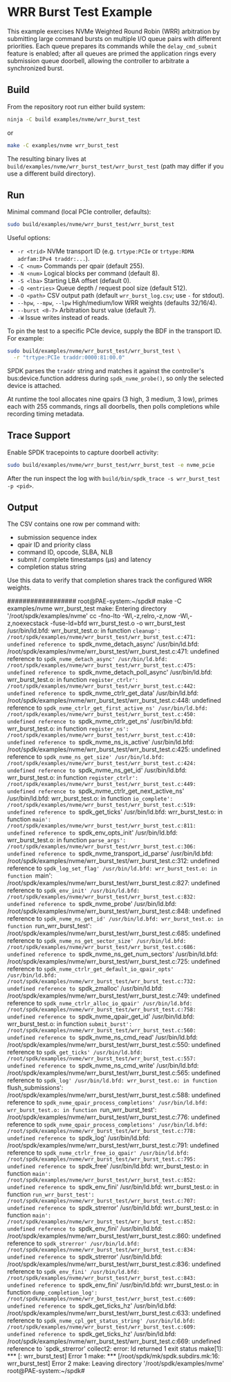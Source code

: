 # WRR Burst Test Example

This example exercises NVMe Weighted Round Robin (WRR) arbitration by submitting large command bursts on multiple I/O queue pairs with different priorities. Each queue prepares its commands while the `delay_cmd_submit` feature is enabled; after all queues are primed the application rings every submission queue doorbell, allowing the controller to arbitrate a synchronized burst.

## Build

From the repository root run either build system:

```bash
ninja -C build examples/nvme/wrr_burst_test
```

or

```bash
make -C examples/nvme wrr_burst_test
```

The resulting binary lives at `build/examples/nvme/wrr_burst_test/wrr_burst_test` (path may differ if you use a different build directory).

## Run

Minimal command (local PCIe controller, defaults):

```bash
sudo build/examples/nvme/wrr_burst_test/wrr_burst_test
```

Useful options:

- `-r <trid>` NVMe transport ID (e.g. `trtype:PCIe` or `trtype:RDMA adrfam:IPv4 traddr:...`).
- `-C <num>` Commands per qpair (default 255).
- `-N <num>` Logical blocks per command (default 8).
- `-S <lba>` Starting LBA offset (default 0).
- `-Q <entries>` Queue depth / request pool size (default 512).
- `-O <path>` CSV output path (default `wrr_burst_log.csv`; use `-` for stdout).
- `--hpw`, `--mpw`, `--lpw` High/medium/low WRR weights (defaults 32/16/4).
- `--burst <0-7>` Arbitration burst value (default 7).
- `-W` Issue writes instead of reads.

To pin the test to a specific PCIe device, supply the BDF in the transport ID. For example:

```bash
sudo build/examples/nvme/wrr_burst_test/wrr_burst_test \
  -r "trtype:PCIe traddr:0000:81:00.0"
```

SPDK parses the `traddr` string and matches it against the controller's bus:device.function address during `spdk_nvme_probe()`, so only the selected device is attached.

At runtime the tool allocates nine qpairs (3 high, 3 medium, 3 low), primes each with 255 commands, rings all doorbells, then polls completions while recording timing metadata.

## Trace Support

Enable SPDK tracepoints to capture doorbell activity:

```bash
sudo build/examples/nvme/wrr_burst_test/wrr_burst_test -e nvme_pcie
```

After the run inspect the log with `build/bin/spdk_trace -s wrr_burst_test -p <pid>`.

## Output

The CSV contains one row per command with:

- submission sequence index
- qpair ID and priority class
- command ID, opcode, SLBA, NLB
- submit / complete timestamps (µs) and latency
- completion status string

Use this data to verify that completion shares track the configured WRR weights.

##################
root@PAE-system:~/spdk# make -C examples/nvme wrr_burst_test
make: Entering directory '/root/spdk/examples/nvme'
cc -fno-lto -Wl,-z,relro,-z,now -Wl,-z,noexecstack -fuse-ld=bfd  wrr_burst_test.o   -o wrr_burst_test
/usr/bin/ld.bfd: wrr_burst_test.o: in function `cleanup':
/root/spdk/examples/nvme/wrr_burst_test/wrr_burst_test.c:471: undefined reference to `spdk_nvme_detach_async'
/usr/bin/ld.bfd: /root/spdk/examples/nvme/wrr_burst_test/wrr_burst_test.c:471: undefined reference to `spdk_nvme_detach_async'
/usr/bin/ld.bfd: /root/spdk/examples/nvme/wrr_burst_test/wrr_burst_test.c:475: undefined reference to `spdk_nvme_detach_poll_async'
/usr/bin/ld.bfd: wrr_burst_test.o: in function `register_ctrlr':
/root/spdk/examples/nvme/wrr_burst_test/wrr_burst_test.c:442: undefined reference to `spdk_nvme_ctrlr_get_data'
/usr/bin/ld.bfd: /root/spdk/examples/nvme/wrr_burst_test/wrr_burst_test.c:448: undefined reference to `spdk_nvme_ctrlr_get_first_active_ns'
/usr/bin/ld.bfd: /root/spdk/examples/nvme/wrr_burst_test/wrr_burst_test.c:450: undefined reference to `spdk_nvme_ctrlr_get_ns'
/usr/bin/ld.bfd: wrr_burst_test.o: in function `register_ns':
/root/spdk/examples/nvme/wrr_burst_test/wrr_burst_test.c:410: undefined reference to `spdk_nvme_ns_is_active'
/usr/bin/ld.bfd: /root/spdk/examples/nvme/wrr_burst_test/wrr_burst_test.c:425: undefined reference to `spdk_nvme_ns_get_size'
/usr/bin/ld.bfd: /root/spdk/examples/nvme/wrr_burst_test/wrr_burst_test.c:424: undefined reference to `spdk_nvme_ns_get_id'
/usr/bin/ld.bfd: wrr_burst_test.o: in function `register_ctrlr':
/root/spdk/examples/nvme/wrr_burst_test/wrr_burst_test.c:449: undefined reference to `spdk_nvme_ctrlr_get_next_active_ns'
/usr/bin/ld.bfd: wrr_burst_test.o: in function `io_complete':
/root/spdk/examples/nvme/wrr_burst_test/wrr_burst_test.c:519: undefined reference to `spdk_get_ticks'
/usr/bin/ld.bfd: wrr_burst_test.o: in function `main':
/root/spdk/examples/nvme/wrr_burst_test/wrr_burst_test.c:811: undefined reference to `spdk_env_opts_init'
/usr/bin/ld.bfd: wrr_burst_test.o: in function `parse_args':
/root/spdk/examples/nvme/wrr_burst_test/wrr_burst_test.c:306: undefined reference to `spdk_nvme_transport_id_parse'
/usr/bin/ld.bfd: /root/spdk/examples/nvme/wrr_burst_test/wrr_burst_test.c:312: undefined reference to `spdk_log_set_flag'
/usr/bin/ld.bfd: wrr_burst_test.o: in function `main':
/root/spdk/examples/nvme/wrr_burst_test/wrr_burst_test.c:827: undefined reference to `spdk_env_init'
/usr/bin/ld.bfd: /root/spdk/examples/nvme/wrr_burst_test/wrr_burst_test.c:832: undefined reference to `spdk_nvme_probe'
/usr/bin/ld.bfd: /root/spdk/examples/nvme/wrr_burst_test/wrr_burst_test.c:848: undefined reference to `spdk_nvme_ns_get_id'
/usr/bin/ld.bfd: wrr_burst_test.o: in function `run_wrr_burst_test':
/root/spdk/examples/nvme/wrr_burst_test/wrr_burst_test.c:685: undefined reference to `spdk_nvme_ns_get_sector_size'
/usr/bin/ld.bfd: /root/spdk/examples/nvme/wrr_burst_test/wrr_burst_test.c:686: undefined reference to `spdk_nvme_ns_get_num_sectors'
/usr/bin/ld.bfd: /root/spdk/examples/nvme/wrr_burst_test/wrr_burst_test.c:725: undefined reference to `spdk_nvme_ctrlr_get_default_io_qpair_opts'
/usr/bin/ld.bfd: /root/spdk/examples/nvme/wrr_burst_test/wrr_burst_test.c:732: undefined reference to `spdk_zmalloc'
/usr/bin/ld.bfd: /root/spdk/examples/nvme/wrr_burst_test/wrr_burst_test.c:749: undefined reference to `spdk_nvme_ctrlr_alloc_io_qpair'
/usr/bin/ld.bfd: /root/spdk/examples/nvme/wrr_burst_test/wrr_burst_test.c:758: undefined reference to `spdk_nvme_qpair_get_id'
/usr/bin/ld.bfd: wrr_burst_test.o: in function `submit_burst':
/root/spdk/examples/nvme/wrr_burst_test/wrr_burst_test.c:560: undefined reference to `spdk_nvme_ns_cmd_read'
/usr/bin/ld.bfd: /root/spdk/examples/nvme/wrr_burst_test/wrr_burst_test.c:550: undefined reference to `spdk_get_ticks'
/usr/bin/ld.bfd: /root/spdk/examples/nvme/wrr_burst_test/wrr_burst_test.c:557: undefined reference to `spdk_nvme_ns_cmd_write'
/usr/bin/ld.bfd: /root/spdk/examples/nvme/wrr_burst_test/wrr_burst_test.c:565: undefined reference to `spdk_log'
/usr/bin/ld.bfd: wrr_burst_test.o: in function `flush_submissions':
/root/spdk/examples/nvme/wrr_burst_test/wrr_burst_test.c:588: undefined reference to `spdk_nvme_qpair_process_completions'
/usr/bin/ld.bfd: wrr_burst_test.o: in function `run_wrr_burst_test':
/root/spdk/examples/nvme/wrr_burst_test/wrr_burst_test.c:776: undefined reference to `spdk_nvme_qpair_process_completions'
/usr/bin/ld.bfd: /root/spdk/examples/nvme/wrr_burst_test/wrr_burst_test.c:778: undefined reference to `spdk_log'
/usr/bin/ld.bfd: /root/spdk/examples/nvme/wrr_burst_test/wrr_burst_test.c:791: undefined reference to `spdk_nvme_ctrlr_free_io_qpair'
/usr/bin/ld.bfd: /root/spdk/examples/nvme/wrr_burst_test/wrr_burst_test.c:795: undefined reference to `spdk_free'
/usr/bin/ld.bfd: wrr_burst_test.o: in function `main':
/root/spdk/examples/nvme/wrr_burst_test/wrr_burst_test.c:852: undefined reference to `spdk_env_fini'
/usr/bin/ld.bfd: wrr_burst_test.o: in function `run_wrr_burst_test':
/root/spdk/examples/nvme/wrr_burst_test/wrr_burst_test.c:707: undefined reference to `spdk_strerror'
/usr/bin/ld.bfd: wrr_burst_test.o: in function `main':
/root/spdk/examples/nvme/wrr_burst_test/wrr_burst_test.c:852: undefined reference to `spdk_env_fini'
/usr/bin/ld.bfd: /root/spdk/examples/nvme/wrr_burst_test/wrr_burst_test.c:860: undefined reference to `spdk_strerror'
/usr/bin/ld.bfd: /root/spdk/examples/nvme/wrr_burst_test/wrr_burst_test.c:834: undefined reference to `spdk_strerror'
/usr/bin/ld.bfd: /root/spdk/examples/nvme/wrr_burst_test/wrr_burst_test.c:836: undefined reference to `spdk_env_fini'
/usr/bin/ld.bfd: /root/spdk/examples/nvme/wrr_burst_test/wrr_burst_test.c:843: undefined reference to `spdk_env_fini'
/usr/bin/ld.bfd: wrr_burst_test.o: in function `dump_completion_log':
/root/spdk/examples/nvme/wrr_burst_test/wrr_burst_test.c:609: undefined reference to `spdk_get_ticks_hz'
/usr/bin/ld.bfd: /root/spdk/examples/nvme/wrr_burst_test/wrr_burst_test.c:633: undefined reference to `spdk_nvme_cpl_get_status_string'
/usr/bin/ld.bfd: /root/spdk/examples/nvme/wrr_burst_test/wrr_burst_test.c:609: undefined reference to `spdk_get_ticks_hz'
/usr/bin/ld.bfd: /root/spdk/examples/nvme/wrr_burst_test/wrr_burst_test.c:669: undefined reference to `spdk_strerror'
collect2: error: ld returned 1 exit status
make[1]: *** [<builtin>: wrr_burst_test] Error 1
make: *** [/root/spdk/mk/spdk.subdirs.mk:16: wrr_burst_test] Error 2
make: Leaving directory '/root/spdk/examples/nvme'
root@PAE-system:~/spdk# 